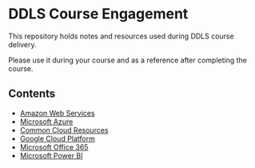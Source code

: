 # DDLS Course Engagement

This repository holds notes and resources used during DDLS course delivery.

Please use it during your course and as a reference after completing the course.

## Contents

* [Amazon Web Services](/AWS)
* [Microsoft Azure](/Azure)
* [Common Cloud Resources](/Cloud)
* [Google Cloud Platform](/GCP)
* [Microsoft Office 365](/Office365)
* [Microsoft Power BI](/PowerBI)

